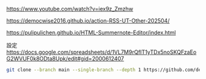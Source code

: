 https://www.youtube.com/watch?v=iex9z_Zmzhw

https://democwise2016.github.io/action-RSS-UT-Other-202504/

https://pulipulichen.github.io/HTML-Summernote-Editor/index.html

設定
https://docs.google.com/spreadsheets/d/1VL7M9rQfIT1yTDx5noSKQFzaEoG2WVUF0k8ODta8Upk/edit#gid=2000612407


````bash
git clone --branch main --single-branch --depth 1 https://github.com/democwise2016/action-RSS-UT-Other-202504.git
````